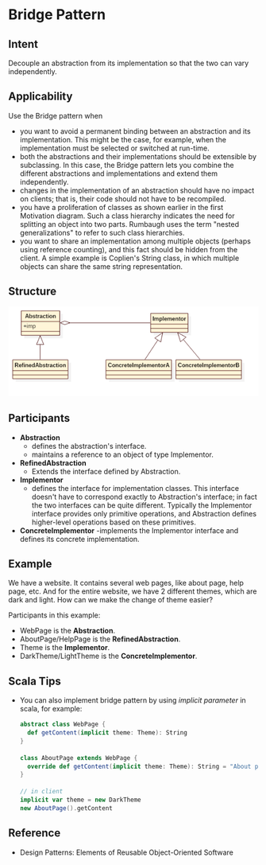 # Bridge Pattern

## Intent
Decouple an abstraction from its implementation so that the two can vary independently.


## Applicability
Use the Bridge pattern when
* you want to avoid a permanent binding between an abstraction and its implementation. This might be the case, for example, when the implementation must be selected or switched at run-time.
* both the abstractions and their implementations should be extensible by subclassing. In this case, the Bridge pattern lets you combine the different abstractions and implementations and extend them independently.
* changes in the implementation of an abstraction should have no impact on clients; that is, their code should not have to be recompiled.
* you have a proliferation of classes as shown earlier in the first Motivation diagram. Such a class hierarchy indicates the need for splitting an object into two parts. Rumbaugh uses the term "nested generalizations" to refer to such class hierarchies.
* you want to share an implementation among multiple objects (perhaps using reference counting), and this fact should be hidden from the client. A simple example is Coplien's String class, in which multiple objects can share the same string representation.


## Structure
![bridge](./etc/bridge.png)


## Participants
* **Abstraction**
    - defines the abstraction's interface.
    - maintains a reference to an object of type Implementor.
* **RefinedAbstraction**
    - Extends the interface defined by Abstraction.
* **Implementor**
    - defines the interface for implementation classes. This interface doesn't have to correspond exactly to Abstraction's interface; in fact the two interfaces can be quite different. Typically the Implementor interface provides only primitive operations, and Abstraction defines higher-level operations based on these primitives.
* **ConcreteImplementor**
    -implements the Implementor interface and defines its concrete implementation.


## Example
We have a website. It contains several web pages, like about page, help page, etc. And for the entire website, we have
2 different themes, which are dark and light. How can we make the change of theme easier?

Participants in this example:
* WebPage is the **Abstraction**.
* AboutPage/HelpPage is the **RefinedAbstraction**.
* Theme is the **Implementor**.
* DarkTheme/LightTheme is the **ConcreteImplementor**.


## Scala Tips
* You can also implement bridge pattern by using *implicit parameter* in scala, for example:
    ```scala
    abstract class WebPage {
      def getContent(implicit theme: Theme): String
    }

    class AboutPage extends WebPage {
      override def getContent(implicit theme: Theme): String = "About page in " + theme.getColor
    }

    // in client
    implicit var theme = new DarkTheme
    new AboutPage().getContent

    ```


## Reference
* Design Patterns: Elements of Reusable Object-Oriented Software